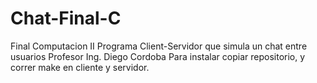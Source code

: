 # Chat-Final-C
Final Computacion II
Programa Client-Servidor que simula un chat entre usuarios
Profesor Ing. Diego Cordoba
Para instalar copiar repositorio, y correr make en cliente y servidor.
